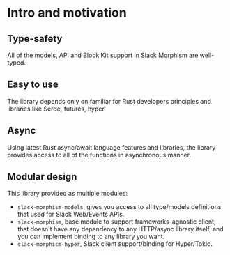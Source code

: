 # Intro and motivation

## Type-safety 
All of the models, API and Block Kit support in Slack Morphism are well-typed.

## Easy to use
The library depends only on familiar for Rust developers principles and libraries like Serde, futures, hyper.

## Async
Using latest Rust async/await language features and libraries, the library provides access to all of the functions 
in asynchronous manner.

## Modular design

This library provided as multiple modules:
- `slack-morphism-models`, gives you access to all type/models definitions that used for Slack Web/Events APIs.
- `slack-morphism`, base module to support frameworks-agnostic client, that doesn't have any dependency to any HTTP/async library itself, and you can implement binding to any library you want.
- `slack-morphism-hyper`, Slack client support/binding for Hyper/Tokio.
